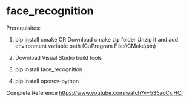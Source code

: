 # face_recognition
Prerequisites:

1. pip install cmake 
   OR 
   Download cmake zip folder
   Unzip it and add environment variable path (C:\Program Files\CMake\bin)

2. Download Visual Studio build tools

3. pip install face_recognition

4. pip install opencv-python


Complete Reference
https://www.youtube.com/watch?v=535acCxjHCI